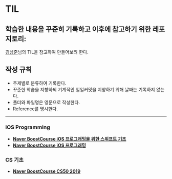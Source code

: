 # TIL

## 학습한 내용을 꾸준히 기록하고 이후에 참고하기 위한 레포지토리:

[김남준](https://github.com/namjunemy/TIL)님의 TIL을 참고하여 만들어보려 한다.

## 작성 규칙

- 주제별로 분류하여 기록한다.
- 꾸준한 학습을 지향하되 기계적인 일일커밋을 지양하기 위해 날짜는 기록하지 않는다.
- 폴더와 파일명은 영문으로 작성한다.
- Reference를 명시한다.

---

### iOS Programming

- [**Naver BoostCourse iOS 프로그래밍을 위한 스위프트 기초**](https://github.com/SeongjaePark/TIL/blob/master/Documents/iOS%20Programming/swiftBasic.md)
- [**Naver BoostCourse iOS 프로그래밍**](https://github.com/SeongjaePark/TIL/blob/master/Documents/iOS%20Programming/boostCourse.md)

### CS 기초

- [**Naver BoostCourse CS50 2019**](https://github.com/SeongjaePark/TIL/blob/master/Documents/CS50/CS50.md)
